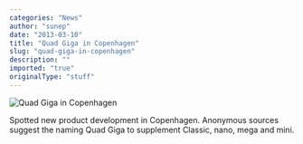 ```yaml
---
categories: "News"
author: "sunep"
date: "2013-03-10"
title: "Quad Giga in Copenhagen"
slug: "quad-giga-in-copenhagen"
description: ""
imported: "true"
originalType: "stuff"
---
```



![Quad Giga in Copenhagen](2013-03-06%2018.11.20.jpg) 

Spotted new product development in Copenhagen. Anonymous sources suggest the naming Quad Giga to supplement Classic, nano, mega and mini.